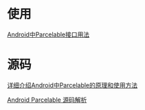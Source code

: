 # 使用

[Android中Parcelable接口用法](https://www.cnblogs.com/renqingping/archive/2012/10/25/Parcelable.html)

# 源码

[详细介绍Android中Parcelable的原理和使用方法](https://www.jianshu.com/p/32a2ec8f35ae)

[Android Parcelable 源码解析](http://www.manongjc.com/article/62792.html)

